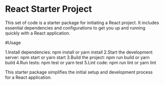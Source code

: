 # React Starter Project

This set of code is a starter package for initiating a React project. It includes essential dependencies and configurations to get you up and running quickly with a React application.

#Usage

1.Install dependencies: npm install or yarn install
2.Start the development server: npm start or yarn start
3.Build the project: npm run build or yarn build
4.Run tests: npm test or yarn test
5.Lint code: npm run lint or yarn lint

This starter package simplifies the initial setup and development process for a React application.
